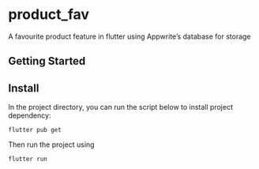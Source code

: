 # product_fav
A favourite product feature in flutter using Appwrite’s database for storage

## Getting Started

## Install

In the project directory, you can run the script below to install project dependency:

```
flutter pub get
```

Then run the project using

```
flutter run
```